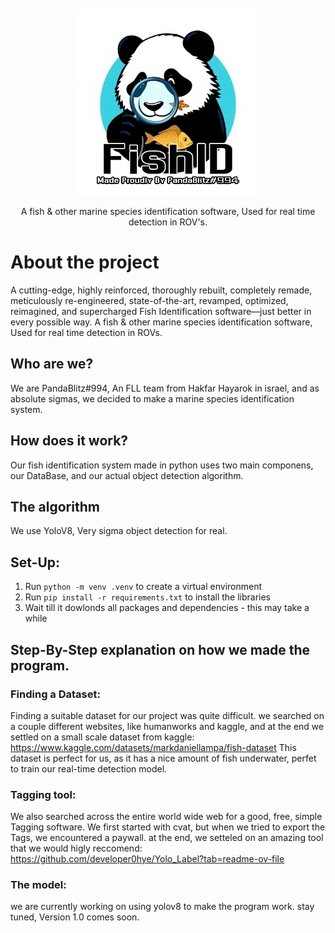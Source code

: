 <br />
<div align="center">
  <a href="https://github.com/PandaBlitz994/PandaFishID/tree/main">
    <img src="public/logo.png" alt="Logo" width="300">
  </a>
  <p align="center">
    A fish &amp; other marine species identification software, Used for real time detection in ROV's.
    <br />
  </p>
</div>

# About the project
A cutting-edge, highly reinforced, thoroughly rebuilt, completely remade, meticulously re-engineered, state-of-the-art, revamped, optimized, reimagined, and supercharged Fish Identification software—just better in every possible way. A fish & other marine species identification software, Used for real time detection in ROVs.

## Who are we?
We are PandaBlitz#994, An FLL team from Hakfar Hayarok in israel, and as absolute sigmas, we decided to make a marine species identification system. 

## How does it work?
Our fish identification system made in python uses two main componens, our DataBase, and our actual object detection algorithm.

## The algorithm
We use YoloV8, Very sigma object detection for real.

## Set-Up:

1. Run `python -m venv .venv` to create a virtual environment
2. Run `pip install -r requirements.txt` to install the libraries
3. Wait till it dowlonds all packages and dependencies - this may take a while

## Step-By-Step explanation on how we made the program.

### Finding a Dataset:
Finding a suitable dataset for our project was quite difficult. we searched on a couple different websites, like humanworks and kaggle, and at the end we settled on a small scale dataset from kaggle:
https://www.kaggle.com/datasets/markdaniellampa/fish-dataset
This dataset is perfect for us, as it has a nice amount of fish underwater, perfet to train our real-time detection model.

### Tagging tool:
We also searched across the entire world wide web for a good, free, simple Tagging software. We first started with cvat, but when we tried to export the Tags, we encountered a paywall. at the end, we setteled on an amazing tool that we would higly reccomend: https://github.com/developer0hye/Yolo_Label?tab=readme-ov-file 

### The model:
we are currently working on using yolov8 to make the program work. stay tuned, Version 1.0 comes soon.
